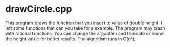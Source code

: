 # drawCircle.cpp
This program draws the function that you insert to value of double height.
I left some functions that can you take for a example.
The program may crash with rational functions. You can change the algorithm and truncate or round the height value for better results.
The algorithm runs in O(n²);

